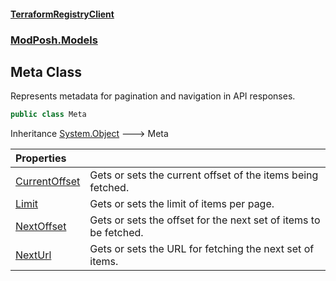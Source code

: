 #### [TerraformRegistryClient](index.md 'index')
### [ModPosh.Models](ModPosh.Models.md 'ModPosh.Models')

## Meta Class

Represents metadata for pagination and navigation in API responses.

```csharp
public class Meta
```

Inheritance [System.Object](https://docs.microsoft.com/en-us/dotnet/api/System.Object 'System.Object') &#129106; Meta

| Properties | |
| :--- | :--- |
| [CurrentOffset](ModPosh.Models.Meta.CurrentOffset.md 'ModPosh.Models.Meta.CurrentOffset') | Gets or sets the current offset of the items being fetched. |
| [Limit](ModPosh.Models.Meta.Limit.md 'ModPosh.Models.Meta.Limit') | Gets or sets the limit of items per page. |
| [NextOffset](ModPosh.Models.Meta.NextOffset.md 'ModPosh.Models.Meta.NextOffset') | Gets or sets the offset for the next set of items to be fetched. |
| [NextUrl](ModPosh.Models.Meta.NextUrl.md 'ModPosh.Models.Meta.NextUrl') | Gets or sets the URL for fetching the next set of items. |

